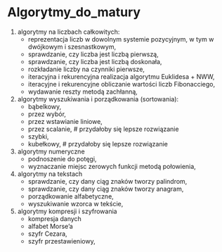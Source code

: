 # Algorytmy_do_matury
<ol>
    <li>
        algorytmy na liczbach całkowitych:
            <ul>
                <li>reprezentacja liczb w dowolnym systemie pozycyjnym, w tym w dwójkowym i szesnastkowym,</li>
                <li>sprawdzanie, czy liczba jest liczbą pierwszą,</li>
                <li>sprawdzanie, czy liczba jest liczbą doskonała,</li>
                <li>rozkładanie liczby na czynniki pierwsze,</li>
                <li>iteracyjna i rekurencyjna realizacja algorytmu Euklidesa + NWW,</li>
                <li>iteracyjne i rekurencyjne obliczanie wartości liczb Fibonacciego,</li>
                <li>wydawanie reszty metodą zachłanną,</li>
            </ul>
    </li>
    <li>
        algorytmy wyszukiwania i porządkowania (sortowania):
            <ul>
                <li>bąbelkowy,</li>
                <li>przez wybór,</li>
                <li>przez wstawianie liniowe,</li>
                <li>przez scalanie, # przydałoby się lepsze rozwiązanie</li>
                <li>szybki,</li>
                <li>kubełkowy, # przydałoby się lepsze rozwiązanie</li>
            </ul>
    </li>
    <li>
        algorytmy numeryczne
            <ul>
                    <li> podnoszenie do potęgi,</li>
                    <li>wyznaczanie miejsc zerowych funkcji metodą połowienia,</li>
            </ul>
    </li>
    <li>
        algorytmy na tekstach
            <ul>
                <li>sprawdzanie, czy dany ciąg znaków tworzy palindrom,</li>
                <li>sprawdzanie, czy dany ciąg znaków tworzy anagram,</li>
                <li>porządkowanie alfabetyczne,</li>
                <li>wyszukiwanie wzorca w tekście,</li>
            </ul>
    </li>
    <li>
        algorytmy kompresji i szyfrowania
                <ul>
                    <li>kompresja danych</li>
                    <li>alfabet Morse’a</li>
                    <li>szyfr Cezara,</li>
                    <li>szyfr przestawieniowy,</li>
                </ul>
    </li>
</ol>